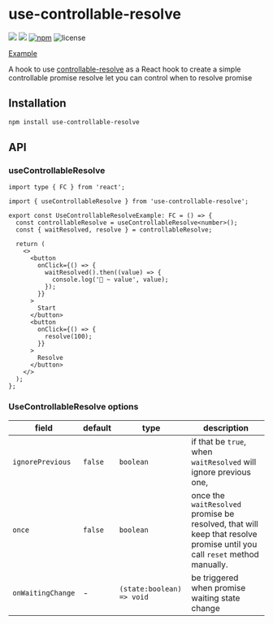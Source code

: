 # use-controllable-resolve

![](https://github.com/ZouYouShun/controllable-resolve/actions/workflows/main-merge.yml/badge.svg)
![](https://github.com/ZouYouShun/controllable-resolve/actions/workflows/npm-publish-use-controllable-resolve.yml/badge.svg)
[![npm](https://img.shields.io/npm/v/use-controllable-resolve.svg)](https://www.npmjs.com/package/use-controllable-resolve)
![license](https://img.shields.io/npm/l/use-controllable-resolve)

[Example](https://zouyoushun.github.io/controllable-resolve/)

A hook to use [controllable-resolve](https://github.com/ZouYouShun/controllable-resolve) as a React hook to create a simple controllable promise resolve let you can control when to resolve promise

## Installation

```bash
npm install use-controllable-resolve
```

## API

### useControllableResolve

```tsx
import type { FC } from 'react';

import { useControllableResolve } from 'use-controllable-resolve';

export const UseControllableResolveExample: FC = () => {
  const controllableResolve = useControllableResolve<number>();
  const { waitResolved, resolve } = controllableResolve;

  return (
    <>
      <button
        onClick={() => {
          waitResolved().then((value) => {
            console.log('🚀 ~ value', value);
          });
        }}
      >
        Start
      </button>
      <button
        onClick={() => {
          resolve(100);
        }}
      >
        Resolve
      </button>
    </>
  );
};
```

### UseControllableResolve options

| field             | default | type                      | description                                                                                                              |
| ----------------- | ------- | ------------------------- | ------------------------------------------------------------------------------------------------------------------------ |
| `ignorePrevious`  | `false` | `boolean`                 | if that be `true`, when `waitResolved` will ignore previous one,                                                         |
| `once`            | `false` | `boolean`                 | once the `waitResolved` promise be resolved, that will keep that resolve promise until you call `reset` method manually. |
| `onWaitingChange` | -       | `(state:boolean) => void` | be triggered when promise waiting state change                                                                           |

